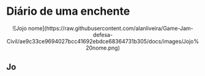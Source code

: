 # Diário de uma enchente

<div align="center">
  ![Jojo nome](https://raw.githubusercontent.com/alanliveira/Game-Jam-defesa-Civil/ae9c33ce9694027bcc41692ebdce68364731b305/docs/images/Jojo%20nome.png)
</div>

## Jo